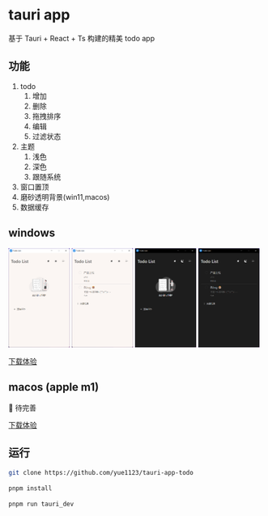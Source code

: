 # tauri app

基于 Tauri + React + Ts 构建的精美 todo app

## 功能

1. todo
    1. 增加
    2. 删除
    3. 拖拽排序
    4. 编辑
    5. 过滤状态
2. 主题
    1. 浅色
    2. 深色
    3. 跟随系统
3. 窗口置顶
4. 磨砂透明背景(win11,macos)
5. 数据缓存
## windows

<p>
  <img style="width:24%" src='./screenshots/win_empty_light.png'>
  <img style="width:24%" src='./screenshots/win_light.png'>
  <img style="width:24%" src='./screenshots/win_empty_dark.png'>
  <img style="width:24%" src='./screenshots/win_dark.png'>
</p>

[下载体验](./release/Todo%20List_0.1.0_x64_en-US.msi)

## macos (apple m1)

🚧 待完善

[下载体验](./release/Todo%20List_0.1.0_aarch64.dmg)

## 运行

```bash
git clone https://github.com/yue1123/tauri-app-todo
```

```bash
pnpm install
```

```bash
pnpm run tauri_dev
```
